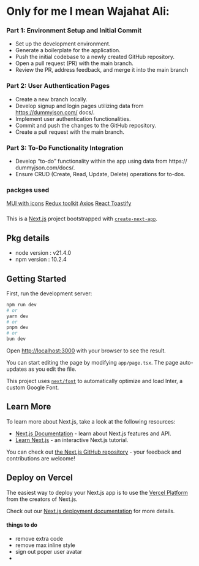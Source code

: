 <!-- should be removed -->
# Only for me I mean Wajahat Ali:

### Part 1: Environment Setup and Initial Commit
  - Set up the development environment.
  - Generate a boilerplate for the application.
  - Push the initial codebase to a newly created GitHub repository.
  - Open a pull request (PR) with the main branch.
  - Review the PR, address feedback, and merge it into the main branch
### Part 2: User Authentication Pages
  - Create a new branch locally.
  - Develop signup and login pages utilizing data from https://dummyjson.com/
docs/.
  - Implement user authentication functionalities.
  - Commit and push the changes to the GitHub repository.
  - Create a pull request with the main branch.

### Part 3: To-Do Functionality Integration
  - Develop “to-do” functionality within the app using data from https://
dummyjson.com/docs/.
  - Ensure CRUD (Create, Read, Update, Delete) operations for to-dos.

### packges used
[MUI with icons](https://mui.com/material-ui/getting-started/installation/)
[Redux toolkit](https://redux-toolkit.js.org/introduction/getting-started)
[Axios](https://axios-http.com/docs/intro)
[React Toastify](https://fkhadra.github.io/react-toastify/introduction/)


### 

This is a [Next.js](https://nextjs.org/) project bootstrapped with [`create-next-app`](https://github.com/vercel/next.js/tree/canary/packages/create-next-app).

## Pkg details
- node version : v21.4.0
- npm version : 10.2.4


## Getting Started

First, run the development server:

```bash
npm run dev
# or
yarn dev
# or
pnpm dev
# or
bun dev
```

Open [http://localhost:3000](http://localhost:3000) with your browser to see the result.

You can start editing the page by modifying `app/page.tsx`. The page auto-updates as you edit the file.

This project uses [`next/font`](https://nextjs.org/docs/basic-features/font-optimization) to automatically optimize and load Inter, a custom Google Font.

## Learn More

To learn more about Next.js, take a look at the following resources:

- [Next.js Documentation](https://nextjs.org/docs) - learn about Next.js features and API.
- [Learn Next.js](https://nextjs.org/learn) - an interactive Next.js tutorial.

You can check out [the Next.js GitHub repository](https://github.com/vercel/next.js/) - your feedback and contributions are welcome!

## Deploy on Vercel

The easiest way to deploy your Next.js app is to use the [Vercel Platform](https://vercel.com/new?utm_medium=default-template&filter=next.js&utm_source=create-next-app&utm_campaign=create-next-app-readme) from the creators of Next.js.

Check out our [Next.js deployment documentation](https://nextjs.org/docs/deployment) for more details.

#### things to do 
- remove extra code
- remove max inline style
- sign out poper user avatar
- 